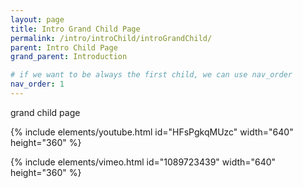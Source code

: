 ```yaml
---
layout: page
title: Intro Grand Child Page
permalink: /intro/introChild/introGrandChild/
parent: Intro Child Page
grand_parent: Introduction

# if we want to be always the first child, we can use nav_order
nav_order: 1
---
```


grand child page

{% include elements/youtube.html id="HFsPgkqMUzc" width="640" height="360" %}

{% include elements/vimeo.html id="1089723439" width="640" height="360" %}
